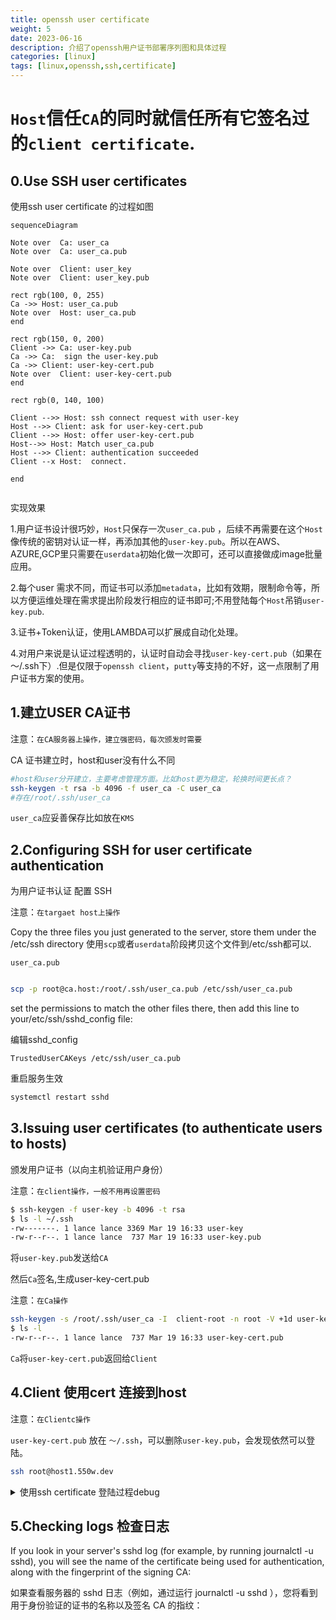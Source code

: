 ```yaml
---
title: openssh user certificate
weight: 5
date: 2023-06-16
description: 介绍了openssh用户证书部署序列图和具体过程
categories: [linux]
tags: [linux,openssh,ssh,certificate]
---
```

# `Host`信任`CA`的同时就信任所有它签名过的`client certificate`.

## 0.Use SSH user certificates

 使用ssh user certificate 的过程如图

```mermaid
sequenceDiagram

Note over  Ca: user_ca 
Note over  Ca: user_ca.pub

Note over  Client: user_key
Note over  Client: user_key.pub

rect rgb(100, 0, 255)
Ca ->> Host: user_ca.pub
Note over  Host: user_ca.pub
end

rect rgb(150, 0, 200)
Client ->> Ca: user-key.pub
Ca ->> Ca:  sign the user-key.pub 
Ca ->> Client: user-key-cert.pub
Note over  Client: user-key-cert.pub
end

rect rgb(0, 140, 100)

Client -->> Host: ssh connect request with user-key
Host -->> Client: ask for user-key-cert.pub
Client -->> Host: offer user-key-cert.pub
Host-->> Host: Match user_ca.pub
Host -->> Client: authentication succeeded
Client --x Host:  connect.

end
   
```


实现效果

1.用户证书设计很巧妙，`Host`只保存一次`user_ca.pub` ，后续不再需要在这个`Host` 像传统的密钥对认证一样，再添加其他的`user-key.pub`。所以在AWS、AZURE,GCP里只需要在`userdata`初始化做一次即可，还可以直接做成image批量应用。

2.每个user 需求不同，而证书可以添加`metadata`，比如有效期，限制命令等，所以方便运维处理在需求提出阶段发行相应的证书即可;不用登陆每个`Host`吊销`user-key.pub`.

3.证书+Token认证，使用LAMBDA可以扩展成自动化处理。

4.对用户来说是认证过程透明的，认证时自动会寻找`user-key-cert.pub`（如果在～/.ssh下）.但是仅限于`openssh client`，`putty`等支持的不好，这一点限制了用户证书方案的使用。



## 1.建立USER CA证书

注意：`在CA服务器上操作，建立强密码，每次颁发时需要`

CA 证书建立时，host和user没有什么不同
```bash
#host和user分开建立，主要考虑管理方面。比如host更为稳定，轮换时间更长点？
ssh-keygen -t rsa -b 4096 -f user_ca -C user_ca
#存在/root/.ssh/user_ca

```
`user_ca`应妥善保存比如放在`KMS`

## 2.Configuring SSH for user certificate authentication
为用户证书认证 配置 SSH

注意：`在targaet host上操作`

Copy the three files you just generated to the server, store them under the /etc/ssh directory
使用`scp`或者`userdata`阶段拷贝这个文件到/etc/ssh都可以.

`user_ca.pub`

```bash

scp -p root@ca.host:/root/.ssh/user_ca.pub /etc/ssh/user_ca.pub
```
set the permissions to match the other files there, then add this line to your/etc/ssh/sshd_config file:

编辑sshd_config
```content
TrustedUserCAKeys /etc/ssh/user_ca.pub
```

重启服务生效
```bash
systemctl restart sshd
```

## 3.Issuing user certificates (to authenticate users to hosts)
颁发用户证书（以向主机验证用户身份）

注意：`在client操作，一般不用再设置密码`
```bash
$ ssh-keygen -f user-key -b 4096 -t rsa
$ ls -l ~/.ssh
-rw-------. 1 lance lance 3369 Mar 19 16:33 user-key
-rw-r--r--. 1 lance lance  737 Mar 19 16:33 user-key.pub
```

将`user-key.pub`发送给`CA`

然后`Ca`签名,生成user-key-cert.pub

注意：`在Ca操作`

```bash
ssh-keygen -s /root/.ssh/user_ca -I  client-root -n root -V +1d user-key.pub
$ ls -l
-rw-r--r--. 1 lance lance  737 Mar 19 16:33 user-key-cert.pub

```
`Ca`将`user-key-cert.pub`返回给`Client`



## 4.Client 使用cert 连接到host

注意：`在Clientc操作`

`user-key-cert.pub` 放在 `～/.ssh`，可以删除`user-key.pub`，会发现依然可以登陆。

```bash
ssh root@host1.550w.dev
```

<details><summary>使用ssh certificate 登陆过程debug</summary>


```bash
 ssh -v -i client-root root@host1.550w.dev
OpenSSH_8.4p1 Debian-5+deb11u1, OpenSSL 1.1.1n  15 Mar 2022
debug1: Reading configuration data /etc/ssh/ssh_config
debug1: /etc/ssh/ssh_config line 19: include /etc/ssh/ssh_config.d/*.conf matched no files
debug1: /etc/ssh/ssh_config line 21: Applying options for *
debug1: Connecting to host1.550w.dev [host1.550w.dev] port 22.
debug1: Connection established.
debug1: identity file client-root type 0
debug1: identity file client-root-cert type 4
debug1: Local version string SSH-2.0-OpenSSH_8.4p1 Debian-5+deb11u1
debug1: Remote protocol version 2.0, remote software version OpenSSH_8.2p1 Ubuntu-4
debug1: match: OpenSSH_8.2p1 Ubuntu-4 pat OpenSSH* compat 0x04000000
debug1: Authenticating to host1.550w.dev:22 as 'root'
debug1: SSH2_MSG_KEXINIT sent
debug1: SSH2_MSG_KEXINIT received
debug1: kex: algorithm: curve25519-sha256
debug1: kex: host key algorithm: ecdsa-sha2-nistp256
debug1: kex: server->client cipher: chacha20-poly1305@openssh.com MAC: <implicit> compression: none
debug1: kex: client->server cipher: chacha20-poly1305@openssh.com MAC: <implicit> compression: none
debug1: expecting SSH2_MSG_KEX_ECDH_REPLY
debug1: Server host key: ecdsa-sha2-nistp256 SHA256:K/AfVqzkE28xMvXpaCwYJPVTX6knS3hDBPD3/4p8ek8
debug1: Host 'host1.550w.dev' is known and matches the ECDSA host key.
debug1: Found key in /root/.ssh/known_hosts:1
debug1: rekey out after 134217728 blocks
debug1: SSH2_MSG_NEWKEYS sent
debug1: expecting SSH2_MSG_NEWKEYS
debug1: SSH2_MSG_NEWKEYS received
debug1: rekey in after 134217728 blocks
debug1: Will attempt key: client-root RSA SHA256:0eJKkr5yTdaJKKbT0eF5P8p+HPaoY8d9aDGgsP85qmk explicit
debug1: Will attempt key: client-root RSA-CERT SHA256:0eJKkr5yTdaJKKbT0eF5P8p+HPaoY8d9aDGgsP85qmk explicit
debug1: SSH2_MSG_EXT_INFO received
debug1: kex_input_ext_info: server-sig-algs=<ssh-ed25519,sk-ssh-ed25519@openssh.com,ssh-rsa,rsa-sha2-256,rsa-sha2-512,ssh-dss,ecdsa-sha2-nistp256,ecdsa-sha2-nistp384,ecdsa-sha2-nistp521,sk-ecdsa-sha2-nistp256@openssh.com>
debug1: SSH2_MSG_SERVICE_ACCEPT received
debug1: Authentications that can continue: publickey
debug1: Next authentication method: publickey
debug1: Offering public key: client-root RSA SHA256:0eJKkr5yTdaJKKbT0eF5P8p+HPaoY8d9aDGgsP85qmk explicit
debug1: Authentications that can continue: publickey
debug1: Offering public key: client-root RSA-CERT SHA256:0eJKkr5yTdaJKKbT0eF5P8p+HPaoY8d9aDGgsP85qmk explicit
debug1: Server accepts key: client-root RSA-CERT SHA256:0eJKkr5yTdaJKKbT0eF5P8p+HPaoY8d9aDGgsP85qmk explicit
debug1: Authentication succeeded (publickey).
Authenticated to host1.550w.dev ([host1.550w.dev]:22).
debug1: channel 0: new [client-session]
debug1: Requesting no-more-sessions@openssh.com
debug1: Entering interactive session.
debug1: pledge: network
debug1: client_input_global_request: rtype hostkeys-00@openssh.com want_reply 0
debug1: Remote: cert: key options: agent-forwarding port-forwarding pty user-rc x11-forwarding
debug1: Remote: cert: key options: agent-forwarding port-forwarding pty user-rc x11-forwarding
debug1: Sending environment.
debug1: Sending env LANG = zh_CN.UTF-8
Welcome to Ubuntu 20.04 LTS (GNU/Linux 5.4.0-48-generic x86_64)


```
</details>




## 5.Checking logs 检查日志
If you look in your server's sshd log (for example, by running journalctl -u sshd), you will see the name of the certificate being used for authentication, along with the fingerprint of the signing CA:

如果查看服务器的 sshd 日志（例如，通过运行 journalctl -u sshd ），您将看到用于身份验证的证书的名称以及签名 CA 的指纹：




